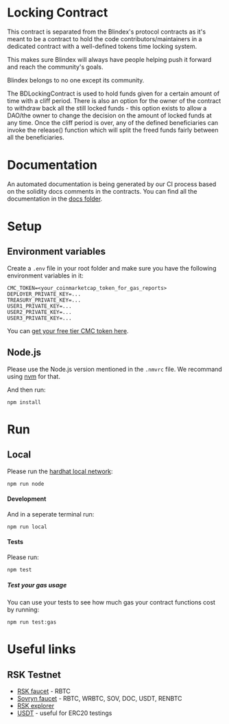 # Locking Contract

This contract is separated from the Blindex's protocol contracts as it's meant to be a contract to hold the code contributors/maintainers in a dedicated contract with a well-defined tokens time locking system.

This makes sure Blindex will always have people helping push it forward and reach the community's goals.

Blindex belongs to no one except its community.

The BDLockingContract is used to hold funds given for a certain amount of time with a cliff period. There is also an option for the owner of the contract to withdraw back all the still locked funds - this option exists to allow a DAO/the owner to change the decision on the amount of locked funds at any time. Once the cliff period is over, any of the defined beneficiaries can invoke the release() function which will split the freed funds fairly between all the beneficiaries.

# Documentation

An automated documentation is being generated by our CI process based on the solidity docs comments in the contracts.
You can find all the documentation in the [docs folder](./docs).

# Setup

## Environment variables

Create a `.env` file in your root folder and make sure you have the following environment variables in it:

```shell
CMC_TOKEN=<your_coinmarketcap_token_for_gas_reports>
DEPLOYER_PRIVATE_KEY=...
TREASURY_PRIVATE_KEY=...
USER1_PRIVATE_KEY=...
USER2_PRIVATE_KEY=...
USER3_PRIVATE_KEY=...
```

You can [get your free tier CMC token here](https://coinmarketcap.com/api).

## Node.js

Please use the Node.js version mentioned in the `.nmvrc` file. We recommand using [nvm](https://github.com/nvm-sh/nvm) for that.

And then run:

```shell
npm install
```

# Run

## Local

Please run the [hardhat local network](https://hardhat.org/hardhat-network/):

```shell
npm run node
```

#### Development

And in a seperate terminal run:

```shell
npm run local
```

#### Tests

Please run:

```shell
npm test
```

##### Test your gas usage

You can use your tests to see how much gas your contract functions cost by running:

```shell
npm run test:gas
```

# Useful links

## RSK Testnet

- [RSK faucet](https://faucet.rsk.co/) - RBTC
- [Sovryn faucet](https://faucet.sovryn.app/#) - RBTC, WRBTC, SOV, DOC, USDT, RENBTC
- [RSK explorer](https://explorer.testnet.rsk.co/)
- [USDT](https://explorer.testnet.rsk.co/address/0x4d5a316d23ebe168d8f887b4447bf8dbfa4901cc) - useful for ERC20 testings
